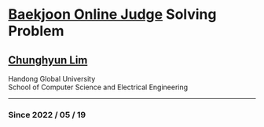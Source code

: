 # [Baekjoon Online Judge](https://www.acmicpc.net/) Solving Problem

## [Chunghyun Lim](mailto:potterLim0808@gmail.com)

Handong Global University<br/>
School of Computer Science and Electrical Engineering

---

###  Since 2022 / 05 / 19
